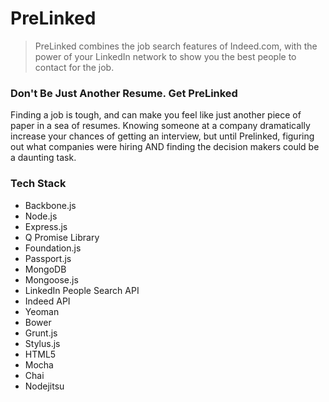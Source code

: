 PreLinked
=========

> PreLinked combines the job search features of Indeed.com, with the power of your LinkedIn network to show you the best people to contact for the job.

### Don't Be Just Another Resume. Get PreLinked

Finding a job is tough, and can make you feel like just another piece of paper in a sea of resumes. 
Knowing someone at a company dramatically increase your chances of getting an interview, but until Prelinked, figuring
out what companies were hiring AND finding the decision makers could be a daunting task. 

### 

### Tech Stack
- Backbone.js
- Node.js
- Express.js
- Q Promise Library
- Foundation.js
- Passport.js
- MongoDB
- Mongoose.js
- LinkedIn People Search API
- Indeed API
- Yeoman
- Bower
- Grunt.js
- Stylus.js
- HTML5
- Mocha
- Chai
- Nodejitsu

